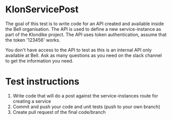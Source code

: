 # KlonServicePost
The goal of this test is to write code for an API created and available inside the Bell organisation. The API is used to define a new service-instance as part of the Klondike project. The API uses token authentication, assume that the token '123456' works.

You don't have access to the API to test as this is an internal API only available at Bell. Ask as many questions as you need on the slack channel to get the information you need.

# Test instructions
1. Write code that will do a post against the service-instances route for creating a service
2. Commit and push your code and unit tests (push to your own branch)
3. Create pull request of the final code/branch

